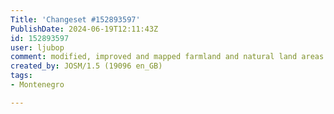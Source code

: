 ```yaml
---
Title: 'Changeset #152893597'
PublishDate: 2024-06-19T12:11:43Z
id: 152893597
user: ljubop
comment: modified, improved and mapped farmland and natural land areas
created_by: JOSM/1.5 (19096 en_GB)
tags:
- Montenegro

---
```

